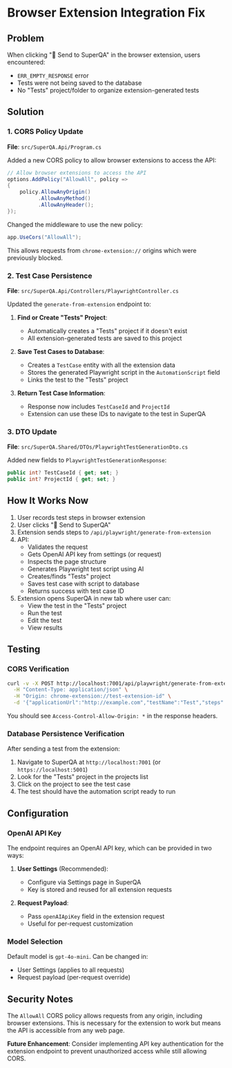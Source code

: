# Browser Extension Integration Fix

## Problem
When clicking "🚀 Send to SuperQA" in the browser extension, users encountered:
- `ERR_EMPTY_RESPONSE` error
- Tests were not being saved to the database
- No "Tests" project/folder to organize extension-generated tests

## Solution

### 1. CORS Policy Update
**File**: `src/SuperQA.Api/Program.cs`

Added a new CORS policy to allow browser extensions to access the API:

```csharp
// Allow browser extensions to access the API
options.AddPolicy("AllowAll", policy =>
{
    policy.AllowAnyOrigin()
          .AllowAnyMethod()
          .AllowAnyHeader();
});
```

Changed the middleware to use the new policy:
```csharp
app.UseCors("AllowAll");
```

This allows requests from `chrome-extension://` origins which were previously blocked.

### 2. Test Case Persistence
**File**: `src/SuperQA.Api/Controllers/PlaywrightController.cs`

Updated the `generate-from-extension` endpoint to:

1. **Find or Create "Tests" Project**:
   - Automatically creates a "Tests" project if it doesn't exist
   - All extension-generated tests are saved to this project

2. **Save Test Cases to Database**:
   - Creates a `TestCase` entity with all the extension data
   - Stores the generated Playwright script in the `AutomationScript` field
   - Links the test to the "Tests" project

3. **Return Test Case Information**:
   - Response now includes `TestCaseId` and `ProjectId`
   - Extension can use these IDs to navigate to the test in SuperQA

### 3. DTO Update
**File**: `src/SuperQA.Shared/DTOs/PlaywrightTestGenerationDto.cs`

Added new fields to `PlaywrightTestGenerationResponse`:
```csharp
public int? TestCaseId { get; set; }
public int? ProjectId { get; set; }
```

## How It Works Now

1. User records test steps in browser extension
2. User clicks "🚀 Send to SuperQA"
3. Extension sends steps to `/api/playwright/generate-from-extension`
4. API:
   - Validates the request
   - Gets OpenAI API key from settings (or request)
   - Inspects the page structure
   - Generates Playwright test script using AI
   - Creates/finds "Tests" project
   - Saves test case with script to database
   - Returns success with test case ID
5. Extension opens SuperQA in new tab where user can:
   - View the test in the "Tests" project
   - Run the test
   - Edit the test
   - View results

## Testing

### CORS Verification
```bash
curl -v -X POST http://localhost:7001/api/playwright/generate-from-extension \
  -H "Content-Type: application/json" \
  -H "Origin: chrome-extension://test-extension-id" \
  -d '{"applicationUrl":"http://example.com","testName":"Test","steps":[...]}'
```

You should see `Access-Control-Allow-Origin: *` in the response headers.

### Database Persistence Verification
After sending a test from the extension:
1. Navigate to SuperQA at `http://localhost:7001` (or `https://localhost:5001`)
2. Look for the "Tests" project in the projects list
3. Click on the project to see the test case
4. The test should have the automation script ready to run

## Configuration

### OpenAI API Key
The endpoint requires an OpenAI API key, which can be provided in two ways:

1. **User Settings** (Recommended):
   - Configure via Settings page in SuperQA
   - Key is stored and reused for all extension requests

2. **Request Payload**:
   - Pass `openAIApiKey` field in the extension request
   - Useful for per-request customization

### Model Selection
Default model is `gpt-4o-mini`. Can be changed in:
- User Settings (applies to all requests)
- Request payload (per-request override)

## Security Notes

The `AllowAll` CORS policy allows requests from any origin, including browser extensions. This is necessary for the extension to work but means the API is accessible from any web page.

**Future Enhancement**: Consider implementing API key authentication for the extension endpoint to prevent unauthorized access while still allowing CORS.

